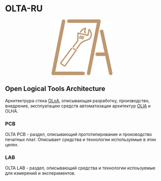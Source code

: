 # OLTA-RU
<p align="center">
 <img width="200px" src="https://github.com/ufrs12/OLxA/blob/main/src/logo/OLTA.png" alt="qr"/>
</p>

## Open Logical Tools Architecture  
  
Архитектрура стека [OLxA](https://github.com/ufrs12/OLxA), описывающая разработку, производство, внедрение, эксплуатацию средств автоматизации архитектур [OLIA](https://github.com/ufrs12/OLIA-RU) и OLHA.

### PCB

OLTA PCB - раздел, описывающий прототипирование и производство печатных плат. Описывает средства и технологии используемые в этих целях.

### LAB
OLTA LAB - раздел, описывающий средства и технологии испоьзуемые для измерений и экспериментов.

